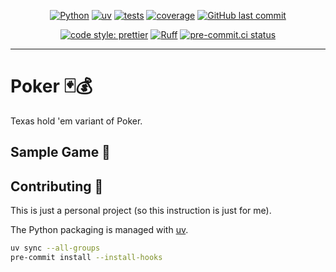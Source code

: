 <div align="center">

[![Python](https://img.shields.io/badge/Python-3.11+-blue.svg)](https://www.python.org/downloads/)
[![uv](https://img.shields.io/endpoint?url=https://raw.githubusercontent.com/astral-sh/uv/main/assets/badge/v0.json)](https://github.com/astral-sh/uv)
[![tests](https://github.com/Bilbottom/poker/actions/workflows/tests.yaml/badge.svg)](https://github.com/Bilbottom/poker/actions/workflows/tests.yaml)
[![coverage](coverage.svg)](https://github.com/dbrgn/coverage-badge)
[![GitHub last commit](https://img.shields.io/github/last-commit/Bilbottom/poker)](https://shields.io/badges/git-hub-last-commit)

[![code style: prettier](https://img.shields.io/badge/code_style-prettier-ff69b4.svg?style=flat-square)](https://github.com/prettier/prettier)
[![Ruff](https://img.shields.io/endpoint?url=https://raw.githubusercontent.com/astral-sh/ruff/main/assets/badge/v2.json)](https://github.com/astral-sh/ruff)
[![pre-commit.ci status](https://results.pre-commit.ci/badge/github/Bilbottom/poker/main.svg)](https://results.pre-commit.ci/latest/github/Bilbottom/poker/main)

</div>

---

# Poker 🃏💰

Texas hold 'em variant of Poker.

## Sample Game 📝

## Contributing 🤝

This is just a personal project (so this instruction is just for me).

The Python packaging is managed with [uv](https://github.com/astral-sh/uv).

```bash
uv sync --all-groups
pre-commit install --install-hooks
```
